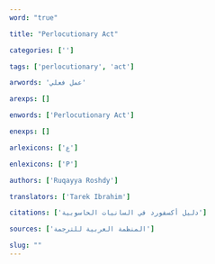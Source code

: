```yaml
---
word: "true"

title: "Perlocutionary Act"

categories: ['']

tags: ['perlocutionary', 'act']

arwords: 'عمل فعلي'

arexps: []

enwords: ['Perlocutionary Act']

enexps: []

arlexicons: ['ع']

enlexicons: ['P']

authors: ['Ruqayya Roshdy']

translators: ['Tarek Ibrahim']

citations: ['دليل أكسفورد في السانيات الحاسوبية']

sources: ['المنظمة العربية للترجمة']

slug: ""
---
```

